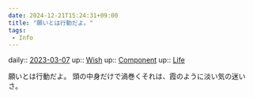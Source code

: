 ```yaml
---
date: 2024-12-21T15:24:31+09:00
title: "願いとは行動だよ。"
tags:
 - Info
---
```


daily:: [2023-03-07](/Daily_Note/2023-03-07.md)
up:: [Wish](Bar/Novel/Topics/Wish.md)
up:: [Component](Bar/Novel/Chaos/Component.md)
up:: [Life](Bar/Novel/Chaos/Life.md)

願いとは行動だよ。
頭の中身だけで渦巻くそれは、霞のように淡い気の迷いさ。
